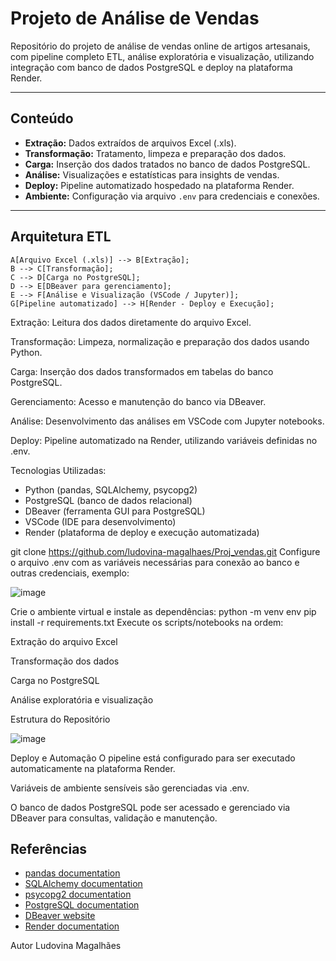 # Projeto de Análise de Vendas

Repositório do projeto de análise de vendas online de artigos artesanais, com pipeline completo ETL, análise exploratória e visualização, utilizando integração com banco de dados PostgreSQL e deploy na plataforma Render.

---

## Conteúdo

- **Extração:** Dados extraídos de arquivos Excel (.xls).
- **Transformação:** Tratamento, limpeza e preparação dos dados.
- **Carga:** Inserção dos dados tratados no banco de dados PostgreSQL.
- **Análise:** Visualizações e estatísticas para insights de vendas.
- **Deploy:** Pipeline automatizado hospedado na plataforma Render.
- **Ambiente:** Configuração via arquivo `.env` para credenciais e conexões.

---

## Arquitetura ETL

    A[Arquivo Excel (.xls)] --> B[Extração];
    B --> C[Transformação];
    C --> D[Carga no PostgreSQL];
    D --> E[DBeaver para gerenciamento];
    E --> F[Análise e Visualização (VSCode / Jupyter)];
    G[Pipeline automatizado] --> H[Render - Deploy e Execução];


Extração: Leitura dos dados diretamente do arquivo Excel.

Transformação: Limpeza, normalização e preparação dos dados usando Python.

Carga: Inserção dos dados transformados em tabelas do banco PostgreSQL.

Gerenciamento: Acesso e manutenção do banco via DBeaver.

Análise: Desenvolvimento das análises em VSCode com Jupyter notebooks.

Deploy: Pipeline automatizado na Render, utilizando variáveis definidas no .env.

Tecnologias Utilizadas:
- Python (pandas, SQLAlchemy, psycopg2)
- PostgreSQL (banco de dados relacional)
- DBeaver (ferramenta GUI para PostgreSQL)
- VSCode (IDE para desenvolvimento)
- Render (plataforma de deploy e execução automatizada)

git clone https://github.com/ludovina-magalhaes/Proj_vendas.git
Configure o arquivo .env com as variáveis necessárias para conexão ao banco e outras credenciais, exemplo:

![image](https://github.com/user-attachments/assets/9e7c8ee4-dc47-4063-91fc-493bd084215a)


Crie o ambiente virtual e instale as dependências:
python -m venv env
pip install -r requirements.txt
Execute os scripts/notebooks na ordem:

Extração do arquivo Excel

Transformação dos dados

Carga no PostgreSQL

Análise exploratória e visualização

Estrutura do Repositório

![image](https://github.com/user-attachments/assets/414f7991-6d02-4638-8b2f-7ca31f5e0fd9)

Deploy e Automação
O pipeline está configurado para ser executado automaticamente na plataforma Render.

Variáveis de ambiente sensíveis são gerenciadas via .env.

O banco de dados PostgreSQL pode ser acessado e gerenciado via DBeaver para consultas, validação e manutenção.

## Referências

- [pandas documentation](https://pandas.pydata.org/pandas-docs/stable/)
- [SQLAlchemy documentation](https://docs.sqlalchemy.org/)
- [psycopg2 documentation](https://www.psycopg.org/docs/)
- [PostgreSQL documentation](https://www.postgresql.org/docs/)
- [DBeaver website](https://dbeaver.io/)
- [Render documentation](https://render.com/docs)


Autor
Ludovina Magalhães

